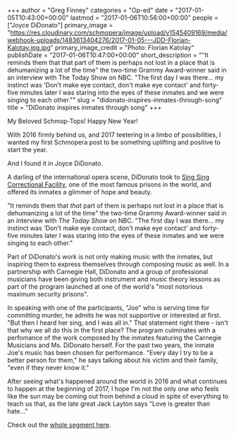 +++
author = "Greg Finney"
categories = "Op-ed"
date = "2017-01-05T10:43:00+00:00"
lastmod = "2017-01-06T10:56:00+00:00"
people = ["Joyce DiDonato"]
primary_image = "https://res.cloudinary.com/schmopera/image/upload/v1545409169/media/webhook-uploads/1483613404276/2017-01-05---JDD-Florian-Kalotay.jpg.jpg"
primary_image_credit = "Photo: Florian Katolay"
publishDate = "2017-01-06T10:47:00+00:00"
short_description = "&quot;It reminds them that that part of them is perhaps not lost in a place that is dehumanizing a lot of the time&quot; the two-time Grammy Award-winner said in an interview with The Today Show on NBC. &quot;The first day I was there... my instinct was &#039;Don&#039;t make eye contact, don&#039;t make eye contact&#039; and forty-five minutes later I was staring into the eyes of these inmates and we were singing to each other.&quot;"
slug = "didonato-inspires-inmates-through-song"
title = "DiDonato inspires inmates through song"
+++

My Beloved Schmop-Tops! Happy New Year!

With 2016 firmly behind us, and 2017 teetering in a limbo of possibilities, I wanted my first Schmopera post to be something uplifting and positive to start the year. 

And I found it in Joyce DiDonato.

A darling of the international opera scene, DiDonato took to [Sing Sing Correctional Facility](https://en.wikipedia.org/wiki/Sing_Sing), one of the most famous prisons in the world, and offered its inmates a glimmer of hope and beauty. 

"It reminds them that *that* part of them is perhaps not lost in a place that is dehumanizing a lot of the time" the two-time Grammy Award-winner said in an interview with *The Today Show* on NBC. "The first day I was there... my instinct was 'Don't make eye contact, don't make eye contact' and forty-five minutes later I was staring into the eyes of these inmates and we were singing to each other." 

Part of DiDonato's work is not only making music with the inmates, but inspiring them to express themselves through composing music as well. In a partnership with Carnegie Hall, DiDonato and a group of professional musicians have been giving both instrument and music theory lessons as part of the program launched at one of the world's "most notorious maximum security prisons". 

In speaking with one of the participants, "Joe" who is serving time for committing murder, he admits he was not supportive or interested at first. "But then I heard her sing, and I was all in." That statement right there - isn't that why we all do this in the first place? The program culminates with a perfomance of the work composed by the inmates featuring the Carnegie Musicians and Ms. DiDonato herself. For the past two years, the inmate Joe's music has been chosen for performance. "Every day I try to be a better person for them," he says talking about his victim and their family, "even if they never know it."

After seeing what's happened around the world in 2016 and what continues to happen at the beginning of 2017, I hope I'm not the only one who feels like the sun may be coming out from behind a cloud in spite of everything to teach us that, as the late great Jack Layton says "Love is greater than hate..." 

Check out the [whole segment here](http://www.today.com/video/opera-singer-joyce-didonato-inspires-sing-sing-prison-inmates-through-song-845836355901). 
